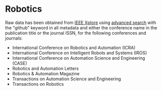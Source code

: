 # Robotics

Raw data has been obtained from [IEEE Xplore](https://ieeexplore.ieee.org/Xplore/home.jsp) using [advanced search](https://ieeexplore.ieee.org/search/advanced) with the "github" keyword in all metadata and either the conference name in the publication title or the journal ISSN, for the following conferences and journals:
* International Conference on Robotics and Automation (ICRA)
* International Conference on Intelligent Robots and Systems (IROS)
* International Conference on Automation Science and Engineering (CASE)
* Robotics and Automation Letters
* Robotics & Automation Magazine
* Transactions on Automation Science and Engineering
* Transactions on Robotics
